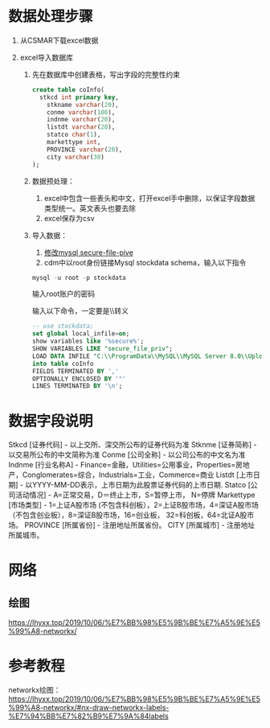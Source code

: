 # 数据处理步骤

1. 从CSMAR下载excel数据

2. excel导入数据库

   1. 先在数据库中创建表格，写出字段的完整性约束

      ~~~sql
      create table coInfo(
      	stkcd int primary key,
          stkname varchar(20),
          conme varchar(100),
          indnme varchar(20),
          listdt varchar(20),
          statco char(1),
          markettype int,
          PROVINCE varchar(20),
          city varchar(30)
      );
      ~~~

   2. 数据预处理：

      1. excel中包含一些表头和中文，打开excel手中删除，以保证字段数据类型统一。英文表头也要去除
      2. excel保存为csv

   3. 导入数据：

      1. [修改mysql secure-file-pive](https://icode.best/i/42060943545434)
      2. cdm中以root身份链接Mysql stockdata schema，输入以下指令

      ~~~powershell
      mysql -u root -p stockdata
      ~~~

      输入root账户的密码

      输入以下命令，一定要是\\\\转义

      ~~~sql
      -- use stockdata;
      set global local_infile=on;
      show variables like '%secure%';
      SHOW VARIABLES LIKE "secure_file_priv";
      LOAD DATA INFILE "C:\\ProgramData\\MySQL\\MySQL Server 8.0\\Uploads\\coInfo.csv"
      into table coInfo
      FIELDS TERMINATED BY ',' 
      OPTIONALLY ENCLOSED BY '"' 
      LINES TERMINATED BY '\n';
      ~~~

      

# 数据字段说明

Stkcd [证券代码] - 以上交所、深交所公布的证券代码为准
Stknme [证券简称] - 以交易所公布的中文简称为准
Conme [公司全称] - 以公司公布的中文名为准
Indnme [行业名称A] - Finance=金融，Utilities=公用事业，Properties=房地产，Conglomerates=综合，Industrials=工业，Commerce=商业
Listdt [上市日期] - 以YYYY-MM-DD表示，上市日期为此股票证券代码的上市日期.
Statco [公司活动情况] - A=正常交易，D＝终止上市，S=暂停上市， N=停牌
Markettype [市场类型] - 1=上证A股市场 (不包含科创板），2=上证B股市场，4=深证A股市场（不包含创业板），8=深证B股市场，16=创业板， 32=科创板，64=北证A股市场。
PROVINCE [所属省份] - 注册地址所属省份。
CITY [所属城市] - 注册地址所属城市。

# 网络



## 绘图

https://lhyxx.top/2019/10/06/%E7%BB%98%E5%9B%BE%E7%A5%9E%E5%99%A8-networkx/

# 参考教程

networkx绘图：https://lhyxx.top/2019/10/06/%E7%BB%98%E5%9B%BE%E7%A5%9E%E5%99%A8-networkx/#nx-draw-networkx-labels-%E7%94%BB%E7%82%B9%E7%9A%84labels